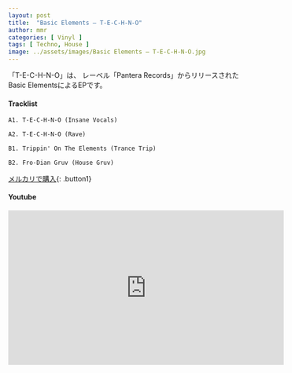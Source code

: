```yaml
---
layout: post
title:  "Basic Elements – T-E-C-H-N-O"
author: mmr
categories: [ Vinyl ]
tags: [ Techno, House ]
image: ../assets/images/Basic Elements – T-E-C-H-N-O.jpg
---
```


「T-E-C-H-N-O」は、
レーベル「Pantera Records」からリリースされたBasic ElementsによるEPです。

#### Tracklist
```md
A1. T-E-C-H-N-O (Insane Vocals)

A2. T-E-C-H-N-O (Rave)

B1. Trippin' On The Elements (Trance Trip)

B2. Fro-Dian Gruv (House Gruv)
```

[メルカリで購入](https://jp.mercari.com/item/m57566827619?afid=6142608987){: .button1}

#### Youtube
<iframe width="560" height="315" src="https://www.youtube.com/embed/hXvPHWoeEEs?si=YgPhdSKyVugtkAHG" title="YouTube video player" frameborder="0" allow="accelerometer; autoplay; clipboard-write; encrypted-media; gyroscope; picture-in-picture; web-share" referrerpolicy="strict-origin-when-cross-origin" allowfullscreen></iframe>